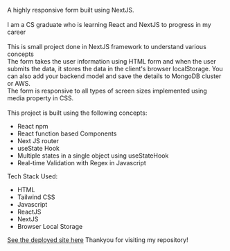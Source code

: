 A highly responsive form built using NextJS. <br><br>
I am a CS graduate who is learning React and NextJS to progress in my career<br><br>
This is small project done in NextJS framework to understand various concepts<br>
The form takes the user information using HTML form and when the user submits the data, it stores the data in the client's browser localStorage. You can also add your backend model and save the details to MongoDB cluster or AWS. <br>
The form is responsive to all types of screen sizes implemented using media property in CSS.<br><br>
This project is built using the following concepts:
* React npm
* React function based Components
* Next JS router
* useState Hook
* Multiple states in a single object using useStateHook
* Real-time Validation with Regex in Javascript

Tech Stack Used: 
* HTML
* Tailwind CSS
* Javascript
* ReactJS
* NextJS
* Browser Local Storage

<a href="https://responsiveform-with-validation-nextjs.netlify.app/">See the deployed site here</a>
Thankyou for visiting my repository!
